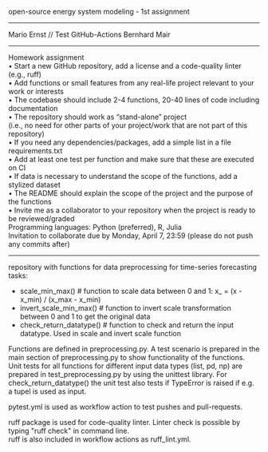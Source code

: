 open-source energy system modeling - 1st assignment
________________________________________________________________________________________________________________________

Mario Ernst  // Test GitHub-Actions Bernhard Mair

________________________________________________________________________________________________________________________

Homework assignment  
• Start a new GitHub repository, add a license and a code-quality linter (e.g., ruff)  
• Add functions or small features from any real-life project relevant to your work or interests  
• The codebase should include 2-4 functions, 20-40 lines of code including documentation  
• The repository should work as “stand-alone” project  
(i.e., no need for other parts of your project/work that are not part of this repository)  
• If you need any dependencies/packages, add a simple list in a file requirements.txt  
• Add at least one test per function and make sure that these are executed on CI  
• If data is necessary to understand the scope of the functions, add a stylized dataset  
• The README should explain the scope of the project and the purpose of the functions  
• Invite me as a collaborator to your repository when the project is ready to be reviewed/graded  
Programming languages: Python (preferred), R, Julia  
Invitation to collaborate due by Monday, April 7, 23:59 (please do not push any commits after)  

------------------------------------------------------------------------------------------------------------------------

repository with functions for data preprocessing for time-series forecasting tasks:
  - scale_min_max()         # function to scale data between 0 and 1: x_ = (x - x_min) / (x_max - x_min)  
  - invert_scale_min_max()  # function to invert scale transformation between 0 and 1 to get the original data
  - check_return_datatype() # function to check and return the input datatype. Used in scale and invert scale function

Functions are defined in preprocessing.py. A test scenario is prepared in the main section of preprocessing.py to show
functionality of the functions. Unit tests for all functions for different input data types (list, pd, np)
are prepared in test_preprocessing.py by using the unittest library. For check_return_datatype() the unit test also 
tests if TypeError is raised if e.g. a tupel is used as input.

pytest.yml is used as workflow action to test pushes and pull-requests.  

ruff package is used for code-quality linter. Linter check is possible by typing "ruff check" in command line.  
ruff is also included in workflow actions as ruff_lint.yml.


